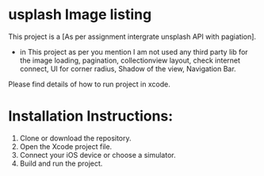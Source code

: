 # usplash Image listing

This project is a [As per assignment intergrate unsplash API with pagiation].
 - in This project as per you mention I am not used any third party lib for the image loading, pagination, collectionview layout, check internet connect, UI for corner radius, Shadow of the view, Navigation Bar.
 
 Please find details of how to run project in xcode.
 
 
 # Installation Instructions:
 
1. Clone or download the repository.
2. Open the Xcode project file.
3. Connect your iOS device or choose a simulator.
4. Build and run the project.
